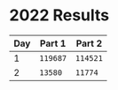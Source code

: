 # 2022 Results

| Day | Part 1   | Part 2   |
| --- | -------- | -------- |
| 1   | `119687` | `114521` |
| 2   | `13580`  | `11774`  |
